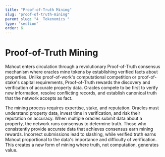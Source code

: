 ```yaml
---
title: "Proof-of-Truth Mining"
slug: "proof-of-truth-mining"
parent_slug: "4_ Tokenomics "
type: "section"
order: 6
---
```


# Proof-of-Truth Mining

Mahout enters circulation through a revolutionary Proof-of-Truth
consensus mechanism where oracles mine tokens by establishing verified
facts about properties. Unlike proof-of-work's computational competition
or proof-of-stake's capital requirements, Proof-of-Truth rewards the
discovery and verification of accurate property data. Oracles compete to
be first to verify new information, resolve conflicting records, and
establish canonical truth that the network accepts as fact.

The mining process requires expertise, stake, and reputation. Oracles
must understand property data, invest time in verification, and risk
their reputation on accuracy. When multiple oracles submit data about a
property, the network runs consensus to determine truth. Those who
consistently provide accurate data that achieves consensus earn mining
rewards. Incorrect submissions lead to slashing, while verified truth
earns Mahout proportional to the data's importance and difficulty of
verification. This creates a new form of mining where truth, not
computation, generates value.

